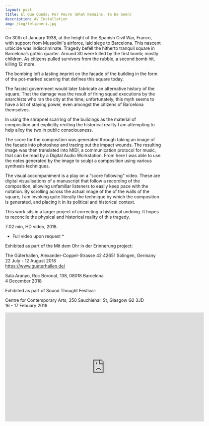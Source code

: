 ```yaml
---
layout: post
title: El Que Queda; Per Veure (What Remains; To Be Seen)
description: AV Installation 
img: /img/felipneri.jpg
---
```


On 30th of January 1938, at the height of the Spanish Civil War, Franco, with support from Mussolini's airforce, laid siege to Barcelona. This nascent urbicide was indiscriminate. Tragedy befell the hitherto tranquil square in Barcelona’s gothic quarter. Around 30 were killed by the first bomb; mostly children. As citizens pulled survivors from the rubble, a second bomb hit, killing 12 more.

The bombing left a lasting imprint on the facade of the building in the form of the pot-marked scarring that defines this square today.

The fascist government would later fabricate an alternative history of the square. That the damage was the result of firing squad executions by the anarchists who ran the city at the time; unfortunately, this myth seems to have a lot of staying power, even amongst the citizens of Barcelona themselves.

In using the shrapnel scarring of the buildings as the material of composition and explicitly reciting the historical reality I am attempting to help alloy the two in public consciousness.

The score for the composition was generated through taking an image of the facade into photoshop and tracing out the impact wounds. The resulting image was then translated into MIDI, a communication protocol for music, that can be read by a Digital Audio Workstation. From here I was able to use the notes generated by the image to sculpt a composition using various synthesis techniques.

The visual accompaniment is a play on a “score following” video. These are digital visualisations of a manuscript that follow a recording of the composition, allowing unfamiliar listeners to easily keep pace with the notation. By scrolling across the actual image of the of the walls of the square, I am invoking quite literally the technique by which the composition is generated, and placing it in its political and historical context.

This work sits in a larger project of correcting a historical undoing. It hopes to reconcile the physical and historical reality of this tragedy.

7:02 min, HD video, 2018.
* Full video upon request *

Exhibited as part of the Mit dem Ohr in der Erinnerung project: 

The Güterhallen, Alexander-Coppel-Strasse 42 42651 Solingen, Germany<br/>
22 July - 12 August 2018<br/>
https://www.gueterhallen.de/<br/>

Sala Aranyo, Roc Boronat, 138, 08018 Barcelona<br/>
4 December 2018<br/>

Exhibited as part of Sound Thought Festival:

Centre for Contemporary Arts, 350 Sauchiehall St, Glasgow G2 3JD<br/>
16 - 17 Febuary 2019<br/>


<p align="center"><iframe src="https://player.vimeo.com/video/281084348?title=0&byline=0&portrait=0" width="640" height="351" frameborder="0" webkitallowfullscreen mozallowfullscreen allowfullscreen></iframe>